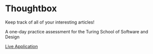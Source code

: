 # Thoughtbox

Keep track of all of your interesting articles!

A one-day practice assessment for the Turing School of Software and Design

[Live Application](https://young-meadow-82528.herokuapp.com/)
